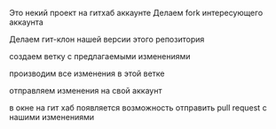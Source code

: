 Это некий проект на гитхаб аккаунте
 Делаем fork  интересующего аккаунта

 Делаем гит-клон нашей версии этого репозитория

 создаем ветку с предлагаемыми изменениями 

 производим все изменения в этой ветке

 отправляем изменения на свой аккаунт 

 в окне на гит хаб появляется возможность отправить pull request с нашими изменениями